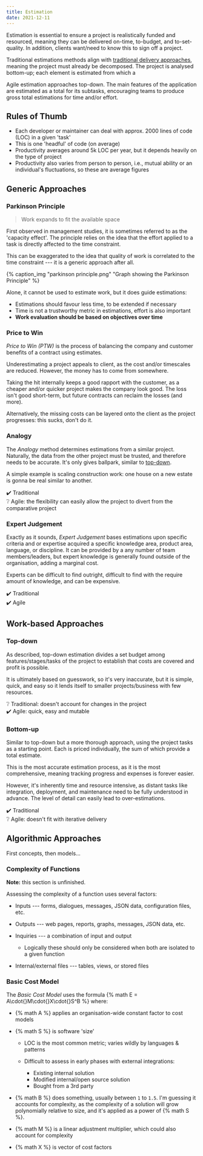 ```yaml
---
title: Estimation
date: 2021-12-11
---
```


<!--excerpt-->

Estimation is essential to ensure a project is realistically funded and
resourced, meaning they can be delivered on-time, to-budget, and
to-set-quality.<!--excerpt--> In addition, clients want/need to know this to
sign off a project.

Traditional estimations methods align with
<a href="{% post_path notes-on-project-management/delivery %}">traditional
delivery approaches</a>, meaning the project must already be decomposed. The
project is analysed bottom-up; each element is estimated from which a

Agile estimation approaches top-down. The main features of the application are
estimated as a total for its subtasks, encouraging teams to produce gross total
estimations for time and/or effort.

## Rules of Thumb

- Each developer or maintainer can deal with approx. 2000 lines of code (LOC) in
  a given 'task'
- This is one 'headful' of code (on average)
- Productivity averages around 5k LOC per year, but it depends heavily on the
  type of project
- Productivity also varies from person to person, i.e., mutual ability or an
  individual's fluctuations, so these are average figures

## Generic Approaches

### Parkinson Principle

> Work expands to fit the available space

First observed in management studies, it is sometimes referred to as the
'capacity effect'. The principle relies on the idea that the effort applied to a
task is directly affected to the time constraint.

This can be exaggerated to the idea that quality of work is correlated to the
time constraint --- it is a generic approach after all.

{% caption_img "parkinson principle.png" "Graph showing the Parkinson Principle" %}

Alone, it cannot be used to estimate work, but it does guide estimations:

- Estimations should favour less time, to be extended if necessary
- Time is not a trustworthy metric in estimations, effort is also important
- **Work evaluation should be based on objectives over time**

### Price to Win

_Price to Win (PTW)_ is the process of balancing the company and customer
benefits of a contract using estimates.

Underestimating a project appeals to client, as the cost and/or timescales are
reduced. However, the money has to come from somewhere.

Taking the hit internally keeps a good rapport with the customer, as a cheaper
and/or quicker project makes the company look good. The loss isn't good
short-term, but future contracts can reclaim the losses (and more).

Alternatively, the missing costs can be layered onto the client as the project
progresses: this sucks, don't do it.

### Analogy

The _Analogy_ method determines estimations from a similar project. Naturally,
the data from the other project must be trusted, and therefore needs to be
accurate. It's only gives ballpark, similar to [top-down](#Top-down).

A simple example is scaling construction work: one house on a new estate is
gonna be real similar to another.

✔️ Traditional <br> ❔ Agile: the flexibility can easily allow the project to
divert from the comparative project

### Expert Judgement

Exactly as it sounds, _Expert Judgement_ bases estimations upon specific
criteria and or expertise acquired a specific knowledge area, product area,
language, or discipline. It can be provided by a any number of team
members/leaders, but expert knowledge is generally found outside of the
organisation, adding a marginal cost.

Experts can be difficult to find outright, difficult to find with the require
amount of knowledge, and can be expensive.

✔️ Traditional <br> ✔️ Agile

## Work-based Approaches

### Top-down

As described, top-down estimation divides a set budget among
features/stages/tasks of the project to establish that costs are covered and
profit is possible.

It is ultimately based on guesswork, so it's very inaccurate, but it is simple,
quick, and easy so it lends itself to smaller projects/business with few
resources.

❔ Traditional: doesn't account for changes in the project <br> ✔️ Agile: quick,
easy and mutable

### Bottom-up

Similar to top-down but a more thorough approach, using the project tasks as a
starting point. Each is priced individually, the sum of which provide a total
estimate.

This is the most accurate estimation process, as it is the most comprehensive,
meaning tracking progress and expenses is forever easier.

However, it's inherently time and resource intensive, as distant tasks like
integration, deployment, and maintenance need to be fully understood in advance.
The level of detail can easily lead to over-estimations.

✔️ Traditional <br> ❔ Agile: doesn't fit with iterative delivery

## Algorithmic Approaches

First concepts, then models...

### Complexity of Functions

**Note:** this section is unfinished.

Assessing the complexity of a function uses several factors:

- Inputs --- forms, dialogues, messages, JSON data, configuration files, etc.

- Outputs --- web pages, reports, graphs, messages, JSON data, etc.

- Inquiries --- a combination of input and output

  - Logically these should only be considered when both are isolated to a given
    function

- Internal/external files --- tables, views, or stored files

### Basic Cost Model

The _Basic Cost Model_ uses the formula {% math E =
A\cdot{}M\cdot{}X\cdot{}S^B %} where:

- {% math A %} applies an organisation-wide constant factor to cost models
- {% math S %} is software 'size'

  - LOC is the most common metric; varies wildly by languages & patterns
  - Difficult to assess in early phases with external integrations:

    - Existing internal solution
    - Modified internal/open source solution
    - Bought from a 3rd party

- {% math B %} does something, usually between `1` to `1.5`. I'm guessing it
  accounts for complexity, as the complexity of a solution will grow
  polynomially relative to size, and it's applied as a power of {% math S %}.

- {% math M %} is a linear adjustment multiplier, which could also account for
  complexity

- {% math X %} is vector of cost factors
